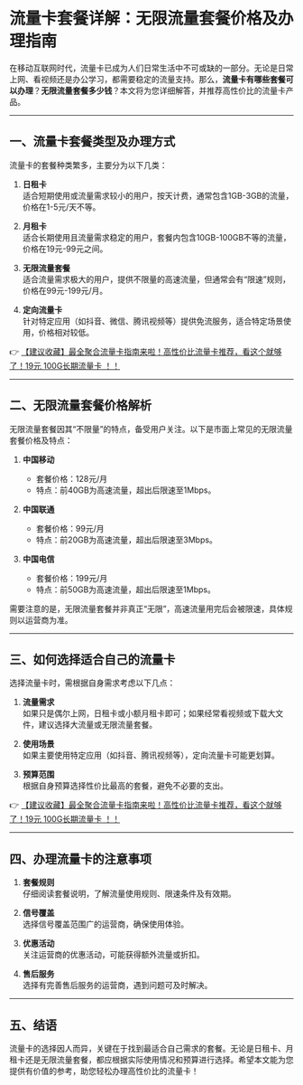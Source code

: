 # 流量卡套餐详解：无限流量套餐价格及办理指南

在移动互联网时代，流量卡已成为人们日常生活中不可或缺的一部分。无论是日常上网、看视频还是办公学习，都需要稳定的流量支持。那么，**流量卡有哪些套餐可以办理**？**无限流量套餐多少钱**？本文将为您详细解答，并推荐高性价比的流量卡产品。

---

## 一、流量卡套餐类型及办理方式

流量卡的套餐种类繁多，主要分为以下几类：

1. **日租卡**  
   适合短期使用或流量需求较小的用户，按天计费，通常包含1GB-3GB的流量，价格在1-5元/天不等。

2. **月租卡**  
   适合长期使用且流量需求稳定的用户，套餐内包含10GB-100GB不等的流量，价格在19元-99元之间。

3. **无限流量套餐**  
   适合流量需求极大的用户，提供不限量的高速流量，但通常会有“限速”规则，价格在99元-199元/月。

4. **定向流量卡**  
   针对特定应用（如抖音、微信、腾讯视频等）提供免流服务，适合特定场景使用，价格相对较低。

👉 [【建议收藏】最全聚合流量卡指南来啦！高性价比流量卡推荐，看这个就够了！19元 100G长期流量卡 ！！](https://bit.ly/Liuliangka)

---

## 二、无限流量套餐价格解析

无限流量套餐因其“不限量”的特点，备受用户关注。以下是市面上常见的无限流量套餐价格及特点：

1. **中国移动**  
   - 套餐价格：128元/月  
   - 特点：前40GB为高速流量，超出后限速至1Mbps。

2. **中国联通**  
   - 套餐价格：99元/月  
   - 特点：前20GB为高速流量，超出后限速至3Mbps。

3. **中国电信**  
   - 套餐价格：199元/月  
   - 特点：前50GB为高速流量，超出后限速至1Mbps。

需要注意的是，无限流量套餐并非真正“无限”，高速流量用完后会被限速，具体规则以运营商为准。

---

## 三、如何选择适合自己的流量卡

选择流量卡时，需根据自身需求考虑以下几点：

1. **流量需求**  
   如果只是偶尔上网，日租卡或小额月租卡即可；如果经常看视频或下载大文件，建议选择大流量或无限流量套餐。

2. **使用场景**  
   如果主要使用特定应用（如抖音、腾讯视频等），定向流量卡可能更划算。

3. **预算范围**  
   根据自身预算选择性价比最高的套餐，避免不必要的支出。

👉 [【建议收藏】最全聚合流量卡指南来啦！高性价比流量卡推荐，看这个就够了！19元 100G长期流量卡 ！！](https://bit.ly/Liuliangka)

---

## 四、办理流量卡的注意事项

1. **套餐规则**  
   仔细阅读套餐说明，了解流量使用规则、限速条件及有效期。

2. **信号覆盖**  
   选择信号覆盖范围广的运营商，确保使用体验。

3. **优惠活动**  
   关注运营商的优惠活动，可能获得额外流量或折扣。

4. **售后服务**  
   选择有完善售后服务的运营商，遇到问题可及时解决。

---

## 五、结语

流量卡的选择因人而异，关键在于找到最适合自己需求的套餐。无论是日租卡、月租卡还是无限流量套餐，都应根据实际使用情况和预算进行选择。希望本文能为您提供有价值的参考，助您轻松办理高性价比的流量卡！